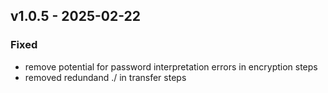 ## v1.0.5 - 2025-02-22
### Fixed
* remove potential for password interpretation errors in encryption steps
* removed redundand ./ in transfer steps
